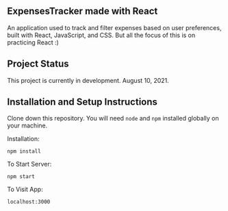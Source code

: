## ExpensesTracker made with React

An application used to track and filter expenses based on user preferences, built with React, JavaScript, and CSS. But all the focus of this is on practicing React :)
## Project Status
This project is currently in development. August 10, 2021.

## Installation and Setup Instructions

Clone down this repository. You will need `node` and `npm` installed globally on your machine.  

Installation:

`npm install`  

To Start Server:

`npm start`  

To Visit App:

`localhost:3000`
